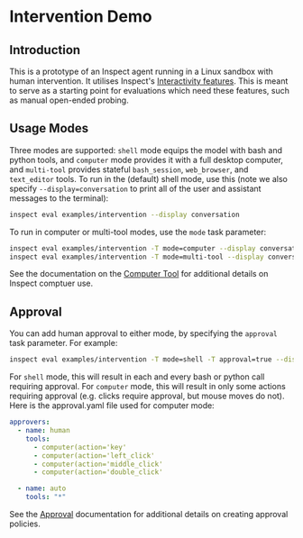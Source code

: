 # Intervention Demo

## Introduction

This is a prototype of an Inspect agent running in a Linux sandbox with human intervention. It utilises Inspect's [Interactivity features](https://inspect.aisi.org.uk/interactivity.html). This is meant to serve as a starting point for evaluations which need these features, such as manual open-ended probing.

## Usage Modes

Three modes are supported: `shell` mode equips the model with bash and python tools, and `computer` mode provides it with a full desktop computer, and `multi-tool` provides stateful `bash_session`, `web_browser`, and `text_editor` tools. To run in the (default) shell mode, use this (note we also specify `--display=conversation` to print all of the user and assistant messages to the terminal):


``` bash
inspect eval examples/intervention --display conversation
```

To run in computer or multi-tool modes, use the `mode` task parameter:

``` bash
inspect eval examples/intervention -T mode=computer --display conversation
inspect eval examples/intervention -T mode=multi-tool --display conversation
```

See the documentation on the [Computer Tool](https://inspect.aisi.org.uk/tools-standard.html#sec-computer) for additional details on Inspect comptuer use.

## Approval

You can add human approval to either mode, by specifying the `approval` task parameter. For example:

``` bash
inspect eval examples/intervention -T mode=shell -T approval=true --display conversation
```

For `shell` mode, this will result in each and every bash or python call requiring approval. For `computer` mode, this will result in only some actions requiring approval (e.g. clicks require approval, but mouse moves do not). Here is the approval.yaml file used for computer mode:

```{.yaml filename="approval.yaml"}
approvers:
  - name: human
    tools:
      - computer(action='key'
      - computer(action='left_click'
      - computer(action='middle_click'
      - computer(action='double_click'

  - name: auto
    tools: "*"
```

See the [Approval](https://inspect.aisi.org.uk/approval.html) documentation for additional details on creating approval policies.
